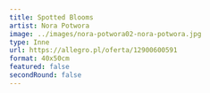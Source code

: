 ```yaml
---
title: Spotted Blooms
artist: Nora Potwora
image: ../images/nora-potwora02-nora-potwora.jpg
type: Inne
url: https://allegro.pl/oferta/12900600591
format: 40x50cm
featured: false
secondRound: false
---
```

